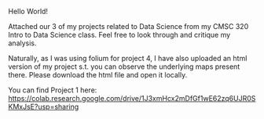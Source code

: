 Hello World!

Attached our 3 of my projects related to Data Science from my CMSC 320 Intro to Data Science class. Feel free to look through and critique my analysis.

Naturally, as I was using folium for project 4, I have also uploaded an html version of my project s.t. you can observe the underlying maps present there. Please download the html file and open it locally. 

You can find Project 1 here: https://colab.research.google.com/drive/1J3xmHcx2mDfGf1wE62zq6UJR0SKMxJsE?usp=sharing
